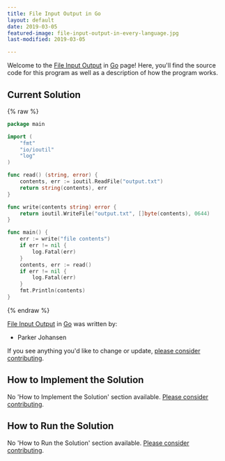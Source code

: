 ```yaml
---
title: File Input Output in Go
layout: default
date: 2019-03-05
featured-image: file-input-output-in-every-language.jpg
last-modified: 2019-03-05

---
```


Welcome to the [File Input Output](https://rzuckerm.github.io/sample-programs-website-copy/projects/file-input-output) in [Go](https://rzuckerm.github.io/sample-programs-website-copy/languages/go) page! Here, you'll find the source code for this program as well as a description of how the program works.

## Current Solution

{% raw %}

```go
package main

import (
    "fmt"
    "io/ioutil"
    "log"
)

func read() (string, error) {
    contents, err := ioutil.ReadFile("output.txt")
    return string(contents), err
}

func write(contents string) error {
    return ioutil.WriteFile("output.txt", []byte(contents), 0644)
}

func main() {
    err := write("file contents")
    if err != nil {
        log.Fatal(err)
    }
    contents, err := read()
    if err != nil {
        log.Fatal(err)
    }
    fmt.Println(contents)
}
```

{% endraw %}

[File Input Output](https://rzuckerm.github.io/sample-programs-website-copy/projects/file-input-output) in [Go](https://rzuckerm.github.io/sample-programs-website-copy/languages/go) was written by:

- Parker Johansen

If you see anything you'd like to change or update, [please consider contributing](https://github.com/TheRenegadeCoder/sample-programs).

## How to Implement the Solution

No 'How to Implement the Solution' section available. [Please consider contributing](https://github.com/TheRenegadeCoder/sample-programs-website).

## How to Run the Solution

No 'How to Run the Solution' section available. [Please consider contributing](https://github.com/TheRenegadeCoder/sample-programs-website).